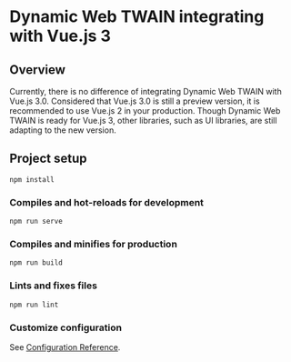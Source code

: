 # Dynamic Web TWAIN integrating with Vue.js 3

## Overview

Currently, there is no difference of integrating Dynamic Web TWAIN with Vue.js 3.0. Considered that Vue.js 3.0 is still a preview version, it is recommended to use Vue.js 2 in your production. Though Dynamic Web TWAIN is ready for Vue.js 3, other libraries, such as UI libraries, are still adapting to the new version.

## Project setup
```
npm install
```

### Compiles and hot-reloads for development
```
npm run serve
```

### Compiles and minifies for production
```
npm run build
```

### Lints and fixes files
```
npm run lint
```

### Customize configuration
See [Configuration Reference](https://cli.vuejs.org/config/).
